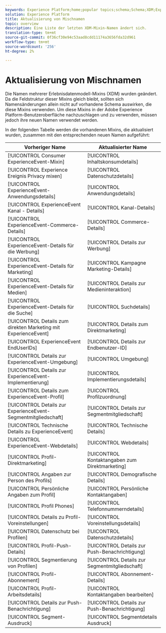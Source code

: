 ```yaml
---
keywords: Experience Platform;home;popular topics;schema;Schema;XDM;ExperienceEvent;fields;schemas;Schemas;Schema design;mixin;mixin;enduserids;end-user;end user;ids;
solution: Experience Platform
title: Aktualisierung von Mischnamen
topic: overview
description: Eine Liste der letzten XDM-Mixin-Namen ändert sich.
translation-type: tm+mt
source-git-commit: 0f36cf30e94c53aad8cdd11174a3656fda32d961
workflow-type: tm+mt
source-wordcount: '256'
ht-degree: 2%

---
```



# Aktualisierung von Mischnamen

Die Namen mehrerer Erlebnisdatenmodell-Mixins (XDM) wurden geändert. Da die Feldstruktur dieser Mixins gleich bleibt, sollten sich Namensänderungen allein nicht auf vorhandene Schema auswirken, die diese Mixins verwenden. Um diese Mixins in der Adobe Experience Platform-Benutzeroberfläche nachzuschlagen und zu verwenden, müssen jedoch ihre neuen Namen verwendet werden.

In der folgenden Tabelle werden die vorhandenen Mixins, die aktualisiert wurden, zusammen mit den entsprechenden neuen Namen aufgeführt:

| Vorheriger Name | Aktualisierter Name |
| --- | --- |
| [!UICONTROL Consumer ExperienceEvent-Mixin] | [!UICONTROL Inhaltskonsumdetails] |
| [!UICONTROL Experience Ereignis Privacy mixen] | [!UICONTROL Datenschutzdetails] |
| [!UICONTROL ExperienceEvent-Anwendungsdetails] | [!UICONTROL Anwendungsdetails] |
| [!UICONTROL ExperienceEvent Kanal - Details] | [!UICONTROL Kanal-Details] |
| [!UICONTROL ExperienceEvent-Commerce-Details] | [!UICONTROL Commerce-Details] |
| [!UICONTROL ExperienceEvent-Details für die Werbung] | [!UICONTROL Details zur Werbung] |
| [!UICONTROL ExperienceEvent-Details für Marketing] | [!UICONTROL Kampagne Marketing-Details] |
| [!UICONTROL ExperienceEvent-Details für Medien] | [!UICONTROL Details zur Medieninteraktion] |
| [!UICONTROL ExperienceEvent-Details für die Suche] | [!UICONTROL Suchdetails] |
| [!UICONTROL Details zum direkten Marketing mit ExperienceEvent] | [!UICONTROL Details zum Direktmarketing] |
| [!UICONTROL ExperienceEvent EndUserIDs] | [!UICONTROL Details zur Endbenutzer-ID] |
| [!UICONTROL Details zur ExperienceEvent-Umgebung] | [!UICONTROL Umgebung] |
| [!UICONTROL Details zur ExperienceEvent-Implementierung] | [!UICONTROL Implementierungsdetails] |
| [!UICONTROL Details zum ExperienceEvent-Profil] | [!UICONTROL Profilzuordnung] |
| [!UICONTROL Details zur ExperienceEvent-Segmentmitgliedschaft] | [!UICONTROL Details zur Segmentmitgliedschaft] |
| [!UICONTROL Technische Details zu ExperienceEvent] | [!UICONTROL Technische Details] |
| [!UICONTROL ExperienceEvent-Webdetails] | [!UICONTROL Webdetails] |
| [!UICONTROL Profil-Direktmarketing] | [!UICONTROL Kontaktangaben zum Direktmarketing] |
| [!UICONTROL Angaben zur Person des Profils] | [!UICONTROL Demografische Details] |
| [!UICONTROL Persönliche Angaben zum Profil] | [!UICONTROL Persönliche Kontaktangaben] |
| [!UICONTROL Profil Phones] | [!UICONTROL Telefonnummerndetails] |
| [!UICONTROL Details zu Profil-Voreinstellungen] | [!UICONTROL Voreinstellungsdetails] |
| [!UICONTROL Datenschutz bei Profilen] | [!UICONTROL Datenschutzdetails] |
| [!UICONTROL Profil-Push-Details] | [!UICONTROL Details zur Push-Benachrichtigung] |
| [!UICONTROL Segmentierung von Profilen] | [!UICONTROL Details zur Segmentmitgliedschaft] |
| [!UICONTROL Profil-Abonnement] | [!UICONTROL Abonnement-Details] |
| [!UICONTROL Profil-Arbeitsdetails] | [!UICONTROL Kontaktangaben bearbeiten] |
| [!UICONTROL Details zur Push-Benachrichtigung] | [!UICONTROL Details zur Push-Benachrichtigung] |
| [!UICONTROL Segment-Ausdruck] | [!UICONTROL Segmentdetails Ausdruck] |